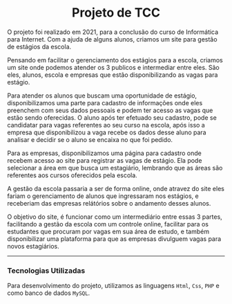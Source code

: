 <h1 align="center">Projeto de TCC</h1>

O projeto foi realizado em 2021, para a conclusão do curso de Informática para Internet. Com a ajuda de alguns alunos, criamos um site para gestão de estágios da escola.

Pensando em facilitar o gerenciamento dos estágios para a escola, criamos um site onde podemos atender os 3 publicos e intermediar entre eles. São eles, alunos, escola e empresas que estão disponibilizando as vagas para estágio.

Para atender os alunos que buscam uma oportunidade de estágio, disponibilizamos uma parte para cadastro de informações onde eles preenchem com seus dados pessoais e podem ter acesso as vagas que estão sendo oferecidas. O aluno após ter efetuado seu cadastro, pode se candidatar para vagas referentes ao seu curso na escola, após isso a empresa que disponibilizou a vaga recebe os dados desse aluno para analisar e decidir se o aluno se encaixa no que foi pedido.

Para as empresas, disponibilizamos uma página para cadastro onde recebem acesso ao site para registrar as vagas de estágio. Ela pode selecionar a área em que busca um estagiário, lembrando que as áreas são referentes aos cursos oferecidos pela escola. 

A gestão da escola passaria a ser de forma online, onde atravez do site eles fariam o gerenciamento de alunos que ingressaram nos estágios, e receberiam das empresas relátórios sobre o andamento desses alunos.

O objetivo do site, é funcionar como um intermediário entre essas 3 partes, facilitando a gestão  da escola com um controle online, facilitar para os estudantes que procuram por vagas em sua área de estudo, e também disponibilizar uma plataforma para que as empresas divulguem vagas para novos estagiários.

<hr>
<h3>Tecnologias Utilizadas</h3>

Para desenvolvimento do projeto, utilizamos as linguagens `Html`, `Css`, `PHP` e como banco de dados `MySQL`.

